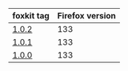 | foxkit tag                                                       | Firefox version |
| ---------------------------------------------------------------- | --------------- |
| [1.0.2](https://github.com/naiyerasif/foxkit/releases/tag/1.0.2) | 133             |
| [1.0.1](https://github.com/naiyerasif/foxkit/releases/tag/1.0.1) | 133             |
| [1.0.0](https://github.com/naiyerasif/foxkit/releases/tag/1.0.0) | 133             |

